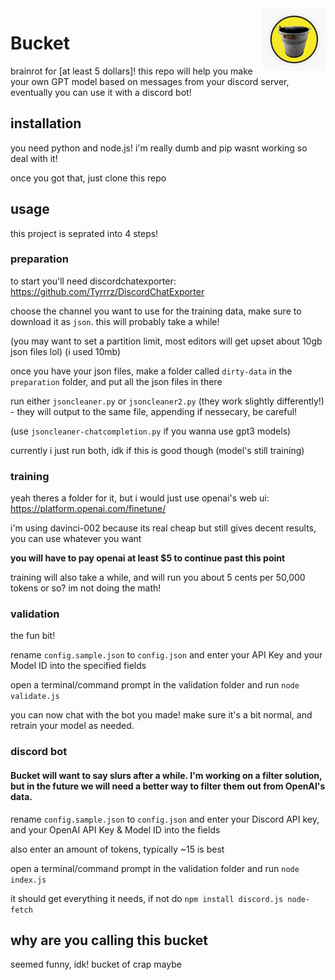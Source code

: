 <img src='bucket.jpg' width='100' align="right">

# Bucket

brainrot for [at least 5 dollars]! this repo will help you make your own GPT model based on messages from your discord server, eventually you can use it with a discord bot!

## installation
you need python and node.js! i'm really dumb and pip wasnt working so deal with it!

once you got that, just clone this repo

## usage
this project is seprated into 4 steps!

### preparation
to start you'll need discordchatexporter: https://github.com/Tyrrrz/DiscordChatExporter

choose the channel you want to use for the training data, make sure to download it as `json`. this will probably take a while!

(you may want to set a partition limit, most editors will get upset about 10gb json files lol) (i used 10mb)

once you have your json files, make a folder called `dirty-data` in the `preparation` folder, and put all the json files in there

run either `jsoncleaner.py` or `jsoncleaner2.py` (they work slightly differently!) - they will output to the same file, appending if nessecary, be careful!

(use `jsoncleaner-chatcompletion.py` if you wanna use gpt3 models)

currently i just run both, idk if this is good though (model's still training)

### training

yeah theres a folder for it, but i would just use openai's web ui: https://platform.openai.com/finetune/

i'm using davinci-002 because its real cheap but still gives decent results, you can use whatever you want

**you will have to pay openai at least $5 to continue past this point**

training will also take a while, and will run you about 5 cents per 50,000 tokens or so? im not doing the math!
### validation
the fun bit!

rename `config.sample.json` to `config.json` and enter your API Key and your Model ID into the specified fields

open a terminal/command prompt in the validation folder and run `node validate.js`

you can now chat with the bot you made! make sure it's a bit normal, and retrain your model as needed.

### discord bot

#### Bucket will want to say slurs after a while. I'm working on a filter solution, but in the future we will need a better way to filter them out from OpenAI's data.

rename `config.sample.json` to `config.json` and enter your Discord API key, and your OpenAI API Key & Model ID into the fields

also enter an amount of tokens, typically ~15 is best

open a terminal/command prompt in the validation folder and run `node index.js`

it should get everything it needs, if not do `npm install discord.js node-fetch`

## why are you calling this bucket

seemed funny, idk! bucket of crap maybe


